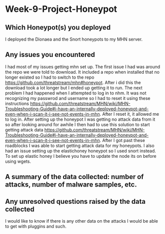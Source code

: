 # Week-9-Project-Honeypot

## Which Honeypot(s) you deployed
I deployed the Dionaea and the Snort honeypots to my MHN server.

## Any issues you encountered
I had most of my issues getting mhn set up. The first issue I had was around the repo we were told to download. It included a repo when installed that no longer existed so I had to switch to the repo https://github.com/threatstream/mhn#honeypot. After i did this the download took a lot longer but I ended up getting it to run. The next problem I had happened when I attempted to log in to nhm. It was not recognizing my passwrod and username so I had to reset it using these instructions https://github.com/threatstream/MHN/wiki/MHN-Troubleshooting-Guide#i-have-an-internally-deployed-honeypot-and-even-when-i-scan-it-i-see-not-events-in-mhn. After I reset it, it allowed me to log in. After setting up the honeypot I was getting no attack data from it so after looking around for awhile I then had to use this solution to start getting attack data https://github.com/threatstream/MHN/wiki/MHN-Troubleshooting-Guide#i-have-an-internally-deployed-honeypot-and-even-when-i-scan-it-i-see-not-events-in-mhn. After I got past these roadblocks I was able to start getting attack data for my honeypots. I also had an issue setting up the elastichoney honeypot so I used snort instead. To set up elastic honey I believe you have to update the node its on before using wgets.

## A summary of the data collected: number of attacks, number of malware samples, etc.


## Any unresolved questions raised by the data collected
I would like to know if there is any other data on the attacks I would be able to get with pluggins and such.
